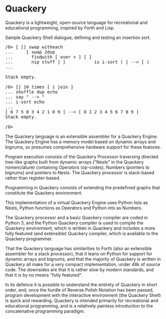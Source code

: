 # Quackery
Quackery is a lightweight, open-source language for recreational and 
educational programming, inspired by Forth and Lisp.

Sample Quackery Shell dialogue; defining and testing an insertion sort.

<pre>/O> [ [] swap witheach
...     [ swap 2dup 
...       findwith [ over > ] [ ] 
...       nip stuff ] ]           is i-sort ( [ --> [ )
... 

Stack empty.

/O> [] 10 times [ i join ]
... shuffle dup echo 
... say " --> "
... i-sort echo
... 
[ 6 7 5 8 3 4 2 1 0 9 ] --> [ 0 1 2 3 4 5 6 7 8 9 ]
Stack empty.

/O> 
</pre>

The Quackery language is an extensible assembler for a Quackery
Engine. The Quackery Engine has a memory model based on dynamic arrays
and bignums, so presumes comprehensive hardware support for these
features.

Program execution consists of the Quackery Processor traversing
directed tree-like graphs built from dynamic arrays ("Nests" in the
Quackery nomenclature) containing Operators (op-codes), Numbers
(pointers to bignums) and pointers to Nests. The Quackery processor is
stack-based rather than register-based.

Programming in Quackery consists of extending the predefined graphs
that constitute the Quackery environment.

This implementation of a virtual Quackery Engine uses Python lists as
Nests, Python functions as Operators and Python ints as Numbers.

The Quackery processor and a basic Quackery compiler are coded in
Python 3, and the Python Quackery compiler is used to compile the
Quackery environment, which is written in Quackery and includes a more
fully featured (and extensible) Quackery compiler, which is available
to the Quackery programmer.

That the Quackery language has similarities to Forth (also an
extensible assembler for a stack processor), that it leans on Python
for support for dynamic arrays and bignums, and that the majority of
Quackery is written in Quackery all make for a very compact
implementation, under 48k of source code. The downsides are that it is
rather slow by modern standards, and that it is by no means "fully
featured".

In its defence it is possible to understand the entirety of Quackery
in short order, and, once the hurdle of Reverse Polish Notation has
been passed, program development with the interactive environment (the
Quackery Shell) is quick and rewarding. Quackery is intended primarily
for recreational and educational programming, and is a relatively
painless introduction to the concatenative programming paradigm.
